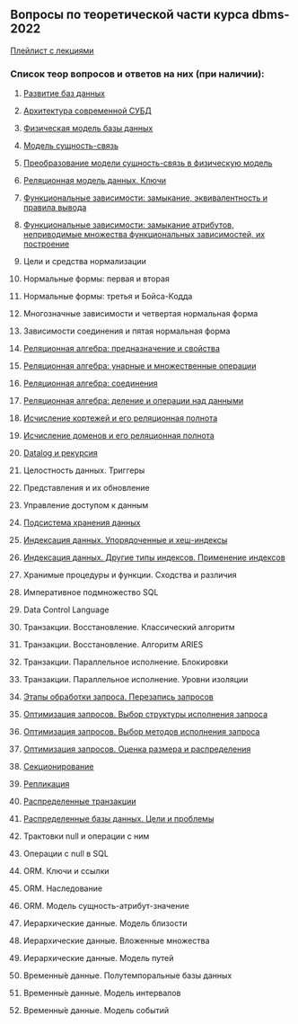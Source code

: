 ## Вопросы по теоретической части курса dbms-2022

[Плейлист с лекциями](https://www.youtube.com/watch?v=TT38dPhg4jo&list=PLBAwg87wLtfLY7WCevPxuT0Uig_NHTHF1)

### Список теор вопросов и ответов на них (при наличии): 

1. [Развитие баз данных](./01_database_evolution.md)

2. [Архитектура современной СУБД](./02_modern_dbms_architecture.md)

3. [Физическая модель базы данных](./03_physical-data-model.md)

4. [Модель сущность-связь](./04_entity-relationship-model.md)

5. [Преобразование модели сущность-связь в физическую модель](./05_erm-to-pdm.md)

6. [Реляционная модель данных. Ключи](06_relational_data_model_keys.md)

7. [Функциональные зависимости: замыкание, эквивалентность и правила вывода](./07_функциональные_зависимости_замыкание_эквивалентность_правила_вывода.md)

8. [Функциональные зависимости: замыкание атрибутов, неприводимые множества функциональных зависимостей, их построение](./08_замыкание_атрибутов_неприводимые_множества_функциональных_зависимостей_построение.md)

9. Цели и средства нормализации

10. Нормальные формы: первая и вторая

11. Нормальные формы: третья и Бойса-Кодда

12. Многозначные зависимости и четвертая нормальная форма

13. Зависимости соединения и пятая нормальная форма

14. [Реляционная алгебра: предназначение и свойства](./14_реляционная_алгебра_предназначение_свойства.md)

15. [Реляционная алгебра: унарные и множественные операции](./15_унарные_множественные_операции.md)

16. [Реляционная алгебра: соединения](./16_соединения.md)

17. [Реляционная алгебра: деление и операции над данными](./17_деление_операции_над_данными.md)

18. [Исчисление кортежей и его реляционная полнота](./18_исчисление_кортежей.md)

19. [Исчисление доменов и его реляционная полнота](./19_исчисление_доменов.md)

20. [Datalog и рекурсия](./20_datalog.md)

21. Целостность данных. Триггеры

22. Представления и их обновление

23. Управление доступом к данным

24. [Подсистема хранения данных](./24_memory-subsystem.md)

25. [Индексация данных. Упорядоченные и хеш-индексы](./25_hash-and-ordered-indices.md)

26. [Индексация данных. Другие типы индексов. Применение индексов](./26_other-indices_indices-usage.md)

27. Хранимые процедуры и функции. Сходства и различия

28. Императивное подмножество SQL

29. Data Control Language

30. Транзакции. Восстановление. Классический алгоритм

31. Транзакции. Восстановление. Алгоритм ARIES

32. Транзакции. Параллельное исполнение. Блокировки

33. Транзакции. Параллельное исполнение. Уровни изоляции

34. [Этапы обработки запроса. Перезапись запросов](./34_query-processing-steps.md)

35. [Оптимизация запросов. Выбор структуры исполнения запроса](./35_optimizations_query-processing-methods.md)

36. [Оптимизация запросов. Выбор методов исполнения запроса](./36_optimizations_query-structure.md)

37. [Оптимизация запросов. Оценка размера и распределения](./37_optimizations_approximations.md)

38. [Секционирование](./38_partitioning.md)

39. [Репликация](./39_replication.md)

40. [Распределенные транзакции](./40_distributed-transacitons.md)

41. [Распределенные базы данных. Цели и проблемы](./41_distributed-databases.md)

42. Трактовки null и операции с ним

43. Операции с null в SQL

44. ORM. Ключи и ссылки

45. ORM. Наследование

46. ORM. Модель сущность-атрибут-значение

47. Иерархические данные. Модель близости

48. Иерархические данные. Вложенные множества

49. Иерархические данные. Модель путей

50. Временны́е данные. Полутемпоральные базы данных

51. Временны́е данные. Модель интервалов

52. Временны́е данные. Модель событий

